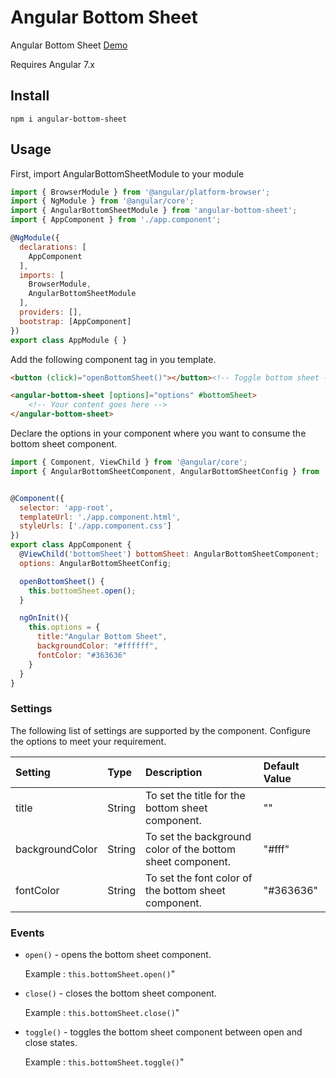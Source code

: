 # Angular Bottom Sheet

Angular Bottom Sheet [Demo](http://rahulprabhakar.in/angular-bottom-sheet/)

Requires Angular 7.x

## Install

``npm i angular-bottom-sheet``

## Usage

First, import AngularBottomSheetModule to your module

```javascript
import { BrowserModule } from '@angular/platform-browser';
import { NgModule } from '@angular/core';
import { AngularBottomSheetModule } from 'angular-bottom-sheet';
import { AppComponent } from './app.component';

@NgModule({
  declarations: [
    AppComponent
  ],
  imports: [
    BrowserModule,
    AngularBottomSheetModule
  ],
  providers: [],
  bootstrap: [AppComponent]
})
export class AppModule { }

```
Add the following component tag in you template.

```html
<button (click)="openBottomSheet()"></button><!-- Toggle bottom sheet -->

<angular-bottom-sheet [options]="options" #bottomSheet>
    <!-- Your content goes here -->
</angular-bottom-sheet>
```


Declare the options in your component where you want to consume the bottom sheet component.

```javascript
import { Component, ViewChild } from '@angular/core';
import { AngularBottomSheetComponent, AngularBottomSheetConfig } from 'angular-bottom-sheet';


@Component({
  selector: 'app-root',
  templateUrl: './app.component.html',
  styleUrls: ['./app.component.css']
})
export class AppComponent {
  @ViewChild('bottomSheet') bottomSheet: AngularBottomSheetComponent;
  options: AngularBottomSheetConfig;

  openBottomSheet() {
    this.bottomSheet.open();
  }

  ngOnInit(){
    this.options = {
      title:"Angular Bottom Sheet",
      backgroundColor: "#ffffff", 
      fontColor: "#363636" 
    }
  }
}

```



### Settings
The following list of settings are supported by the component. Configure the options to meet your requirement.

| Setting         |Type    | Description            | Default Value |
|:--- |:--- |:--- |:--- |
| title | String | To set the title for the bottom sheet component. | "" |
| backgroundColor | String | To set the background color of the bottom sheet component. | "#fff" |
| fontColor | String | To set the font color of the bottom sheet component. | "#363636" |

### Events
- `open()` - opens the bottom sheet component.
    
    Example : `this.bottomSheet.open()`"
- `close()` - closes the bottom sheet component.
    
    Example : `this.bottomSheet.close()`"
- `toggle()` - toggles the bottom sheet component between open and close states.
    
    Example : `this.bottomSheet.toggle()`"

